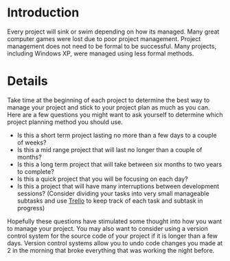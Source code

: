 # Introduction #

Every project will sink or swim depending on how its managed. Many great computer games were lost due to poor project management. Project management does not need to be formal to be successful. Many projects, including Windows XP, were managed using less formal methods.

# Details #

Take time at the beginning of each project to determine the best way to manage your project and stick to your project plan as much as you can. Here are a few questions you might want to ask yourself to determine which project planning method you should use.

  * Is this a short term project lasting no more than a few days to a couple of weeks?
  * Is this a mid range project that will last no longer than a couple of months?
  * Is this a long term project that will take between six months to two years to complete?
  * Is this a quick project that you will be focusing on each day?
  * Is this a project that will have many interruptions between development sessions? (Consider dividing your tasks into very small manageable subtasks and use [Trello](http://trello.com/) to keep track of each task and subtask in progress)

Hopefully these questions have stimulated some thought into how you want to manage your project. You may also want to consider using a version control system for the source code of your project if it is longer than a few days. Version control systems allow you to undo code changes you made at 2 in the morning that broke everything that was working the night before.